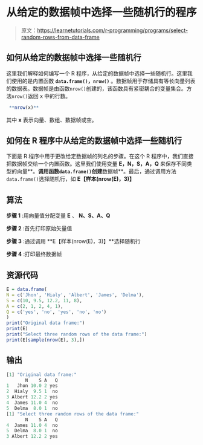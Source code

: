 # 从给定的数据帧中选择一些随机行的程序

> 原文：<https://learnetutorials.com/r-programming/programs/select-random-rows-from-data-frame>

## 如何从给定的数据帧中选择一些随机行

这里我们解释如何编写一个 R 程序，从给定的数据帧中选择一些随机行。这里我们使用的是内置函数 **`data.frame()`，`nrow()`** 。数据帧用于存储具有等长向量列表的数据表。数据帧是由函数`nrow()`创建的，该函数具有紧密耦合的变量集合。方法`nrow()`返回 x 中的行数。

```r
 **nrow(x)** 

```

其中 **x** 表示向量、数组、数据帧或空。

## 如何在 R 程序中从给定的数据帧中选择一些随机行

下面是 R 程序中用于更改给定数据帧的列名的步骤。在这个 R 程序中，我们直接把数据帧交给一个内置函数。这里我们使用变量 **E，N，S，A，Q** 来保存不同类型的向量**。**调用函数`data.frame()`创建**数据帧**。最后，通过调用方法`data.frame()`选择随机行，如 **E【样本(nrow(E)，3)】**

## 算法

**步骤 1** :用向量值分配变量 **E** 、 **N、S、A、Q**

**步骤 2** :首先打印原始矢量值

**步骤 3** :通过调用 **E【样本(nrow(E)，3)】**选择随机行

**步骤 4** :打印最终数据帧

## 资源代码

```r
E = data.frame(
N = c('Jhon', 'Hialy', 'Albert', 'James', 'Delma'),
S = c(10, 9.5, 12.2, 11, 8),
A = c(2, 1, 2, 4, 1),
Q = c('yes', 'no', 'yes', 'no', 'no')
)
print("Original data frame:")
print(E)
print("Select three random rows of the data frame:")
print(E[sample(nrow(E), 3),])

```

## 输出

```r
[1] "Original data frame:"
       N    S A   Q
1   Jhon 10.0 2 yes
2  Hialy  9.5 1  no
3 Albert 12.2 2 yes
4  James 11.0 4  no
5  Delma  8.0 1  no
[1] "Select three random rows of the data frame:"
       N    S A   Q
4  James 11.0 4  no
5  Delma  8.0 1  no
3 Albert 12.2 2 yes
```